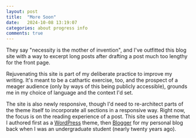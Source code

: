 ```yaml
---
layout: post
title:  "More Soon"
date:   2024-10-08 13:19:07
categories: about progress info
comments: true
---
```

They say "necessity is the mother of invention", and I've outfitted this blog site with a way to excerpt long posts after drafting a post much too lengthy for the front page.

Rejuvenating this site is part of my deliberate practice to improve my writing. It's meant to be a cathartic exercise, too, and the prospect of a meager audience (only by ways of this being publicly accessible), grounds me in my choice of language and the context I'd set.

The site is also newly responsive, though I'd need to re-architect parts of the theme itself to incorporate all sections in a responsive way. Right now, the focus is on the reading experience of a post. This site uses a theme that I authored first as a [WordPress](https://wordpress.org) theme, then [Blogger](https://blogger.com) for my personal blog back when I was an undergraduate student (nearly twenty years ago).